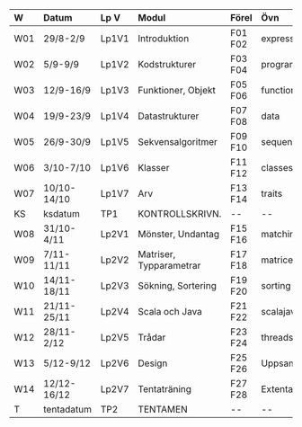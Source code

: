 | W   | Datum       | Lp V  | Modul                   | Förel   | Övn         | Lab             |
|:----|:------------|:------|:------------------------|:--------|:------------|:----------------|
| W01 | 29/8-2/9    | Lp1V1 | Introduktion            | F01 F02 | expressions | kojo            |
| W02 | 5/9-9/9     | Lp1V2 | Kodstrukturer           | F03 F04 | programs    | --              |
| W03 | 12/9-16/9   | Lp1V3 | Funktioner, Objekt      | F05 F06 | functions   | blockmole       |
| W04 | 19/9-23/9   | Lp1V4 | Datastrukturer          | F07 F08 | data        | pirates         |
| W05 | 26/9-30/9   | Lp1V5 | Sekvensalgoritmer       | F09 F10 | sequences   | shuffle         |
| W06 | 3/10-7/10   | Lp1V6 | Klasser                 | F11 F12 | classes     | turtlegraphics  |
| W07 | 10/10-14/10 | Lp1V7 | Arv                     | F13 F14 | traits      | turtlerace-team |
| KS  | ksdatum     | TP1   | KONTROLLSKRIVN.         | --      | --          | --              |
| W08 | 31/10-4/11  | Lp2V1 | Mönster, Undantag       | F15 F16 | matching    | chords-team     |
| W09 | 7/11-11/11  | Lp2V2 | Matriser, Typparametrar | F17 F18 | matrices    | maze            |
| W10 | 14/11-18/11 | Lp2V3 | Sökning, Sortering      | F19 F20 | sorting     | surveydata      |
| W11 | 21/11-25/11 | Lp2V4 | Scala och Java          | F21 F22 | scalajava   | lthopoly-team   |
| W12 | 28/11-2/12  | Lp2V5 | Trådar                  | F23 F24 | threads     | life            |
| W13 | 5/12-9/12   | Lp2V6 | Design                  | F25 F26 | Uppsamling  | Projekt         |
| W14 | 12/12-16/12 | Lp2V7 | Tentaträning            | F27 F28 | Extenta     | --              |
| T   | tentadatum  | TP2   | TENTAMEN                | --      | --          | --              |